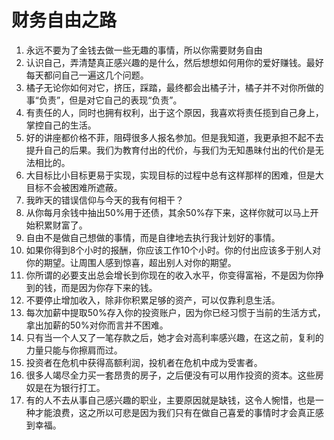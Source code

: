 # 财务自由之路

1. 永远不要为了金钱去做一些无趣的事情，所以你需要财务自由
2. 认识自己，弄清楚真正感兴趣的是什么，然后想想如何用你的爱好赚钱。最好每天都问自己一遍这几个问题。
3. 橘子无论你如何对它，挤压，踩踏，最终都会出橘子汁，橘子并不对你所做的事“负责”，但是对它自己的表现“负责”。
4. 有责任的人，同时也拥有权利，出于这个原因，我喜欢将责任揽到自己身上，掌控自己的生活。
5. 好的讲座都价格不菲，阻碍很多人报名参加。但是我知道，我更承担不起不去提升自己的后果。我们为教育付出的代价，与我们为无知愚昧付出的代价是无法相比的。
6. 大目标比小目标更易于实现，实现目标的过程中总有这样那样的困难，但是大目标不会被困难所遮蔽。
7. 我昨天的错误信仰与今天的我有何相干？
8. 从你每月余钱中抽出50%用于还债，其余50%存下来，这样你就可以马上开始积累财富了。
9. 自由不是做自己想做的事情，而是自律地去执行我计划好的事情。
10. 如果你得到8个小时的报酬，你应该工作10个小时。你的付出应该多于别人对你的期望。让周围人感到惊喜，超出别人对你的期望。
11. 你所谓的必要支出总会增长到你现在的收入水平，你变得富裕，不是因为你挣到的钱，而是因为你存下来的钱。
12. 不要停止增加收入，除非你积累足够的资产，可以仅靠利息生活。
13. 每次加薪中提取50%存入你的投资账户，因为你已经习惯于当前的生活方式，拿出加薪的50%对你而言并不困难。
14. 只有当一个人又了一笔存款之后，她才会对高利率感兴趣，在这之前，复利的力量只能与你擦肩而过。
15. 投资者在危机中获得高额利润，投机者在危机中成为受害者。
16. 很多人竭尽全力买一套昂贵的房子，之后便没有可以用作投资的资本。这些房奴是在为银行打工。
17. 有的人不去从事自己感兴趣的职业，主要原因就是缺钱，这令人惋惜，也是一种才能浪费，这之所以可悲是因为我们只有在做自己喜爱的事情时才会真正感到幸福。
